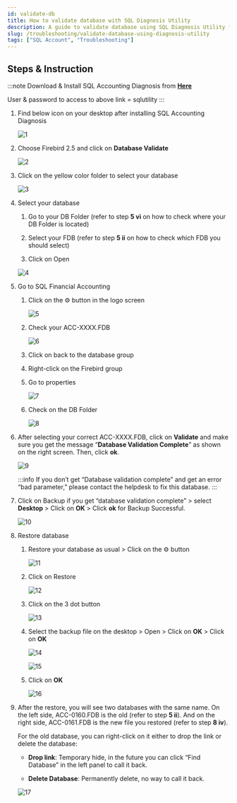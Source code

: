 ```yaml
---
id: validate-db
title: How to validate database with SQL Diagnosis Utility
description: A guide to validate database using SQL Diagnosis Utility for SQL Account
slug: /troubleshooting/validate-database-using-diagnosis-utility
tags: ["SQL Account", "Troubleshooting"]
---
```

## Steps & Instruction

:::note
Download & Install SQL Accounting Diagnosis from [**Here**](http://www.sql.com.my/utility/SQLAccDiagnosis-setup.exe)

User & password to access to above link = sqlutility
:::

1. Find below icon on your desktop after installing SQL Accounting Diagnosis

   ![1](../../static/img/troubleshooting/validate-db/1.png)

2. Choose Firebird 2.5 and click on **Database Validate**

   ![2](../../static/img/troubleshooting/validate-db/2.png)

3. Click on the yellow color folder to select your database

   ![3](../../static/img/troubleshooting/validate-db/3.png)

4. Select your database

   1. Go to your DB Folder (refer to step **5 vi** on how to check where your DB Folder is located)

   2. Select your FDB (refer to step **5 ii** on how to check which FDB you should select)

   3. Click on Open

   ![4](../../static/img/troubleshooting/validate-db/4.png)

5. Go to SQL Financial Accounting

   1. Click on the ⚙️ button in the logo screen

      ![5](../../static/img/getting-started/backup-restore/7.png)

   2. Check your ACC-XXXX.FDB

      ![6](../../static/img/troubleshooting/validate-db/6.png)

   3. Click on back to the database group

   4. Right-click on the Firebird group

   5. Go to properties

      ![7](../../static/img/troubleshooting/validate-db/7.png)

   6. Check on the DB Folder

      ![8](../../static/img/troubleshooting/validate-db/8.png)

6. After selecting your correct ACC-XXXX.FDB, click on **Validate** and make sure you get the message “**Database Validation Complete**” as shown on the right screen. Then, click **ok**.

   ![9](../../static/img/troubleshooting/validate-db/9.png)

   :::info
   If you don’t get “Database validation complete” and get an error “bad parameter,” please contact the helpdesk to fix this database.
   :::

7. Click on Backup if you get “database validation complete” > select **Desktop** > Click on **OK** > Click **ok** for Backup Successful.

   ![10](../../static/img/troubleshooting/validate-db/10.png)

8. Restore database

   1. Restore your database as usual > Click on the ⚙️ button

      ![11](../../static/img/getting-started/backup-restore/7.png)

   2. Click on Restore

      ![12](../../static/img/troubleshooting/validate-db/12.png)

   3. Click on the 3 dot button

      ![13](../../static/img/troubleshooting/validate-db/13.png)

   4. Select the backup file on the desktop > Open > Click on **OK** > Click on **OK**

      ![14](../../static/img/troubleshooting/validate-db/14.png)

      ![15](../../static/img/troubleshooting/validate-db/15.png)

   5. Click on **OK**

      ![16](../../static/img/troubleshooting/validate-db/16.png)

9. After the restore, you will see two databases with the same name. On the left side, ACC-0160.FDB is the old (refer to step **5 ii**). And on the right side, ACC-0161.FDB is the new file you restored (refer to step **8 iv**).

   For the old database, you can right-click on it either to drop the link or delete the database:

   - **Drop link**: Temporary hide, in the future you can click “Find Database” in the left panel to call it back.

   - **Delete Database**: Permanently delete, no way to call it back.

   ![17](../../static/img/troubleshooting/validate-db/17.png)

